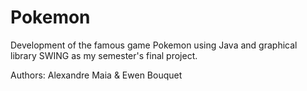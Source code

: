 # Pokemon

Development of the famous game Pokemon using Java and graphical library SWING as my semester's final project.

Authors: Alexandre Maia & Ewen Bouquet
